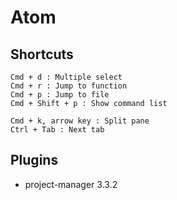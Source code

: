 # Atom

## Shortcuts
```
Cmd + d : Multiple select
Cmd + r : Jump to function
Cmd + p : Jump to file
Cmd + Shift + p : Show command list

Cmd + k, arrow key : Split pane
Ctrl + Tab : Next tab
```

## Plugins
- project-manager 3.3.2
